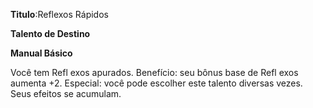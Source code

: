 **Titulo**:Reflexos Rápidos

**Talento de Destino**

**Manual Básico**

 Você tem Refl exos apurados. Benefício: seu bônus base de Refl exos aumenta +2. Especial: você pode escolher este talento diversas vezes. Seus efeitos se acumulam.